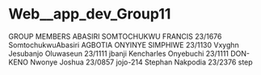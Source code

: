 # Web__app_dev_Group11
GROUP MEMBERS
ABASIRI SOMTOCHUKWU FRANCIS 23/1676 SomtochukwuAbasiri
AGBOTIA ONYINYE SIMPHIWE 23/1130 Vxyghn
Jesubanjo Oluwaseun 23/1111 jbanji
Kencharles Onyebuchi 23/1111 DON-KENO
Nwonye Joshua 23/0857 jojo-214
Stephan Nakpodia 23/2376 step
